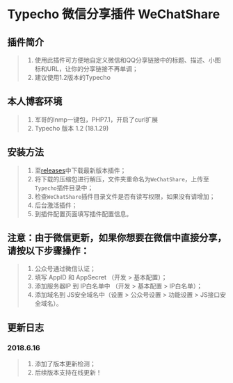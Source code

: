 # Typecho 微信分享插件 WeChatShare

## 插件简介

> 1. 使用此插件可方便地自定义微信和QQ分享链接中的标题、描述、小图标和URL，让你的分享链接不再单调；
> 2. 建议使用1.2版本的Typecho

## 本人博客环境
> 1. 军哥的lnmp一键包，PHP7.1，开启了curl扩展
> 2. Typecho 版本 1.2 (18.1.29)

## 安装方法

> 1. 至[releases](https://github.com/fuzqing/WeChatShare/releases)中下载最新版本插件；
> 2. 将下载的压缩包进行解压，文件夹重命名为`WeChatShare`，上传至`Typecho`插件目录中；
> 3. 检查`WeChatShare`插件目录文件是否有读写权限，如果没有请增加；
> 4. 后台激活插件；
> 5. 到插件配置页面填写插件配置信息。

## 注意：由于微信更新，如果你想要在微信中直接分享，请按以下步骤操作：

> 1. 公众号通过微信认证；
> 2. 填写 AppID 和 AppSecret （开发 > 基本配置）；
> 3. 添加服务器IP 到 IP白名单中 （开发 > 基本配置 > IP白名单）；
> 4. 添加域名到 JS安全域名中（设置 > 公众号设置 > 功能设置 > JS接口安全域名）。

## 更新日志

### 2018.6.16

> 1. 添加了版本更新检测；
> 2. 后续版本支持在线更新！
